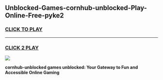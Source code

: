 
## Unblocked-Games-cornhub-unblocked-Play-Online-Free-pyke2
<h3>
<a href="https://premium76.site?title=cornhub-unblocked&ref=26A">CLICK TO PLAY</a></h3>
<hr>

<h3>
<a href="https://premium76.site?title=cornhub-unblocked&ref=26A">CLICK 2 PLAY</a>
  
</h3>

<a href="https://premium76.site?title=cornhub-unblocked&ref=26A"><img src="https://clearcache.store/games.png"></a>


**cornhub-unblocked games unblocked: Your Gateway to Fun and Accessible Online Gaming**

